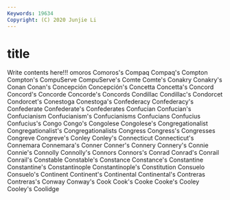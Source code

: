 ```yaml
---
Keywords: 19634
Copyright: (C) 2020 Junjie Li
---
```


# title

Write contents here!!!
omoros 
Comoros's
Compaq 
Compaq's 
Compton 
Compton's 
CompuServe 
CompuServe's 
Comte 
Comte's 
Conakry 
Conakry's
Conan 
Conan's 
Concepción 
Concepción's 
Concetta 
Concetta's 
Concord 
Concord's 
Concorde 
Concorde's
Concords 
Condillac 
Condillac's 
Condorcet 
Condorcet's 
Conestoga 
Conestoga's 
Confederacy 
Confederacy's 
Confederate
Confederate's 
Confederates 
Confucian 
Confucian's 
Confucianism 
Confucianism's 
Confucianisms 
Confucians 
Confucius 
Confucius's
Congo 
Congo's 
Congolese 
Congolese's 
Congregationalist 
Congregationalist's 
Congregationalists 
Congress 
Congress's 
Congresses
Congreve 
Congreve's 
Conley 
Conley's 
Connecticut 
Connecticut's 
Connemara 
Connemara's 
Conner 
Conner's
Connery 
Connery's 
Connie 
Connie's 
Connolly 
Connolly's 
Connors 
Connors's 
Conrad 
Conrad's
Conrail 
Conrail's 
Constable 
Constable's 
Constance 
Constance's 
Constantine 
Constantine's 
Constantinople 
Constantinople's
Constitution 
Consuelo 
Consuelo's 
Continent 
Continent's 
Continental 
Continental's 
Contreras 
Contreras's 
Conway
Conway's 
Cook 
Cook's 
Cooke 
Cooke's 
Cooley 
Cooley's 
Coolidge 
